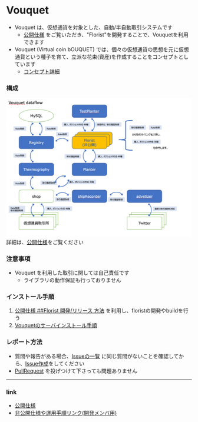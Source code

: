 Vouquet
===

* Vouquet は、仮想通貨を対象とした、自動/半自動取引システムです
	* [公開仕様](./public/README.md) をご覧いただき、"Florist"を開発することで、Vouquetを利用できます
* Vouquet (Virtual coin bOUQUET) では、個々の仮想通貨の思想を元に仮想通貨という種子を育て、立派な花束(資産)を作成することをコンセプトとしています
	* [コンセプト詳細](./public/concept.md)

### 構成
![Dataflow](./public/media/Vouquet_Dataflow.png)
詳細は、[公開仕様](./public/README.md)をご覧ください

### 注意事項

* Vouquet を利用した取引に関しては自己責任です
	* ライブラリの動作保証も行っておりません

### インストール手順
1. [公開仕様 ##Florist 開発/リリース 方法](./public/README.md#florist-開発リリース-方法) を利用し、floristの開発やbuildを行う
2. [Vouquetのサーバインストール手順](./ope/install.md)

### レポート方法

* 質問や報告がある場合、[Issueの一覧](https://github.com/vouquet/vouquet/issues) に同じ質問がないことを確認してから、[Issue作成](https://github.com/vouquet/vouquet/issues/new)をしてください
* [PullRequest](https://github.com/vouquet/vouquet/pulls) を投げつけて下さっても問題ありません

---
### link

* [公開仕様](./public/README.md)
* [非公開仕様や運用手順リンク(開発メンバ用)](https://github.com/vouquet/private_docs)
